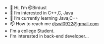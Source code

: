 - 👋 Hi, I’m @Birdust
- 👀 I’m interested in C++,C, Java
- 🌱 I’m currently learning Java,C++
- 📫 How to reach me djswl0922@gmail.com
- I'm a college Student.
- I'm interested in back-end developer...

<!---
Birdust/Birdust is a ✨ special ✨ repository because its `README.md` (this file) appears on your GitHub profile.
You can click the Preview link to take a look at your changes.
--->
